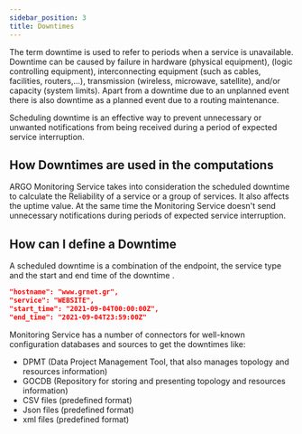 ```yaml
---
sidebar_position: 3
title: Downtimes   
---
```


The term downtime is used to refer to periods when a service is unavailable. Downtime can be caused by failure in hardware (physical equipment), (logic controlling equipment), interconnecting equipment (such as cables, facilities, routers,...), transmission (wireless, microwave, satellite), and/or capacity (system limits).
Apart from a downtime due to an unplanned event there is also downtime as a planned event due to a routing maintenance. 

Scheduling downtime is an effective way to prevent unnecessary or unwanted notifications from being received during a period of expected service interruption.


## How Downtimes are used in the computations 

ARGO Monitoring Service takes into consideration the scheduled downtime to calculate the Reliability of a service or a group of services. It also affects the uptime value. At the same time the Monitoring Service doesn't send unnecessary notifications during periods of expected service interruption.


## How can I define a Downtime

A scheduled downtime is a combination of the endpoint, the service type and the start and end time of the downtime . 

```json
"hostname": "www.grnet.gr",
"service": "WEBSITE",
"start_time": "2021-09-04T00:00:00Z",
"end_time": "2021-09-04T23:59:00Z"
 ```

Monitoring Service has a number of connectors for well-known configuration databases and sources to get the downtimes like:

 - DPMT (Data Project Management Tool, that also manages topology and resources information)
 - GOCDB (Repository for storing and presenting topology and resources information)
 - CSV files (predefined format)
 - Json files (predefined format)
 - xml files (predefined format)
